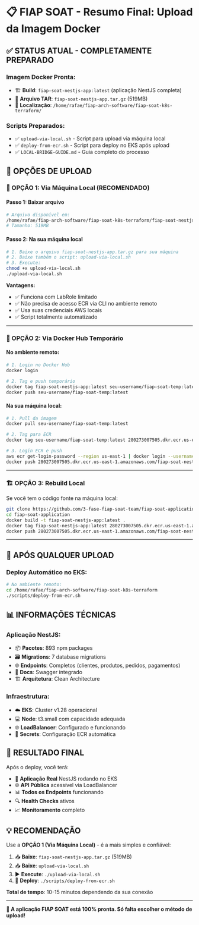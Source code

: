 # 📋 FIAP SOAT - Resumo Final: Upload da Imagem Docker

## ✅ **STATUS ATUAL - COMPLETAMENTE PREPARADO**

### **Imagem Docker Pronta:**
- 🏗️ **Build**: `fiap-soat-nestjs-app:latest` (aplicação NestJS completa)
- 💾 **Arquivo TAR**: `fiap-soat-nestjs-app.tar.gz` (519MB)
- 📍 **Localização**: `/home/rafae/fiap-arch-software/fiap-soat-k8s-terraform/`

### **Scripts Preparados:**
- ✅ `upload-via-local.sh` - Script para upload via máquina local
- ✅ `deploy-from-ecr.sh` - Script para deploy no EKS após upload
- ✅ `LOCAL-BRIDGE-GUIDE.md` - Guia completo do processo

## 🎯 **OPÇÕES DE UPLOAD**

### **🚀 OPÇÃO 1: Via Máquina Local (RECOMENDADO)**

#### **Passo 1: Baixar arquivo**
```bash
# Arquivo disponível em:
/home/rafae/fiap-arch-software/fiap-soat-k8s-terraform/fiap-soat-nestjs-app.tar.gz
# Tamanho: 519MB
```

#### **Passo 2: Na sua máquina local**
```bash
# 1. Baixe o arquivo fiap-soat-nestjs-app.tar.gz para sua máquina
# 2. Baixe também o script: upload-via-local.sh
# 3. Execute:
chmod +x upload-via-local.sh
./upload-via-local.sh
```

**Vantagens:**
- ✅ Funciona com LabRole limitado
- ✅ Não precisa de acesso ECR via CLI no ambiente remoto
- ✅ Usa suas credenciais AWS locais
- ✅ Script totalmente automatizado

---

### **🐳 OPÇÃO 2: Via Docker Hub Temporário**

#### **No ambiente remoto:**
```bash
# 1. Login no Docker Hub
docker login

# 2. Tag e push temporário
docker tag fiap-soat-nestjs-app:latest seu-username/fiap-soat-temp:latest
docker push seu-username/fiap-soat-temp:latest
```

#### **Na sua máquina local:**
```bash
# 1. Pull da imagem
docker pull seu-username/fiap-soat-temp:latest

# 2. Tag para ECR
docker tag seu-username/fiap-soat-temp:latest 280273007505.dkr.ecr.us-east-1.amazonaws.com/fiap-soat-nestjs-app:latest

# 3. Login ECR e push
aws ecr get-login-password --region us-east-1 | docker login --username AWS --password-stdin 280273007505.dkr.ecr.us-east-1.amazonaws.com
docker push 280273007505.dkr.ecr.us-east-1.amazonaws.com/fiap-soat-nestjs-app:latest
```

---

### **🏗️ OPÇÃO 3: Rebuild Local**

Se você tem o código fonte na máquina local:
```bash
git clone https://github.com/3-fase-fiap-soat-team/fiap-soat-application.git
cd fiap-soat-application
docker build -t fiap-soat-nestjs-app:latest .
docker tag fiap-soat-nestjs-app:latest 280273007505.dkr.ecr.us-east-1.amazonaws.com/fiap-soat-nestjs-app:latest
docker push 280273007505.dkr.ecr.us-east-1.amazonaws.com/fiap-soat-nestjs-app:latest
```

---

## 🎯 **APÓS QUALQUER UPLOAD**

### **Deploy Automático no EKS:**
```bash
# No ambiente remoto:
cd /home/rafae/fiap-arch-software/fiap-soat-k8s-terraform
./scripts/deploy-from-ecr.sh
```

## 📊 **INFORMAÇÕES TÉCNICAS**

### **Aplicação NestJS:**
- 📦 **Pacotes**: 893 npm packages
- 🗃️ **Migrations**: 7 database migrations
- 🌐 **Endpoints**: Completos (clientes, produtos, pedidos, pagamentos)
- 📖 **Docs**: Swagger integrado
- 🏗️ **Arquitetura**: Clean Architecture

### **Infraestrutura:**
- ☁️ **EKS**: Cluster v1.28 operacional
- 💻 **Node**: t3.small com capacidade adequada
- 🌐 **LoadBalancer**: Configurado e funcionando
- 🔐 **Secrets**: Configuração ECR automática

## 🎉 **RESULTADO FINAL**

Após o deploy, você terá:
- 🚀 **Aplicação Real** NestJS rodando no EKS
- 🌐 **API Pública** acessível via LoadBalancer
- 📊 **Todos os Endpoints** funcionando
- 🔍 **Health Checks** ativos
- 📈 **Monitoramento** completo

## 💡 **RECOMENDAÇÃO**

Use a **OPÇÃO 1 (Via Máquina Local)** - é a mais simples e confiável:

1. 📥 **Baixe**: `fiap-soat-nestjs-app.tar.gz` (519MB)
2. 📥 **Baixe**: `upload-via-local.sh`
3. ▶️ **Execute**: `./upload-via-local.sh`
4. 🚀 **Deploy**: `./scripts/deploy-from-ecr.sh`

**Total de tempo**: 10-15 minutos dependendo da sua conexão

---

**🎯 A aplicação FIAP SOAT está 100% pronta. Só falta escolher o método de upload!**
